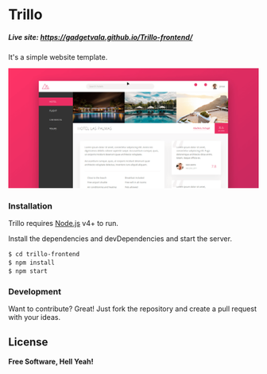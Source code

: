 # Trillo
##### Live site: https://gadgetvala.github.io/Trillo-frontend/

It's a simple website template.

 ![Farmers Market Finder Demo](readmeFiles/demo.gif)


### Installation

Trillo requires [Node.js](https://nodejs.org/) v4+ to run.

Install the dependencies and devDependencies and start the server.

```sh
$ cd trillo-frontend
$ npm install
$ npm start
```

### Development

Want to contribute? Great!
Just fork the repository and create a pull request with your ideas.

License
----
**Free Software, Hell Yeah!**
